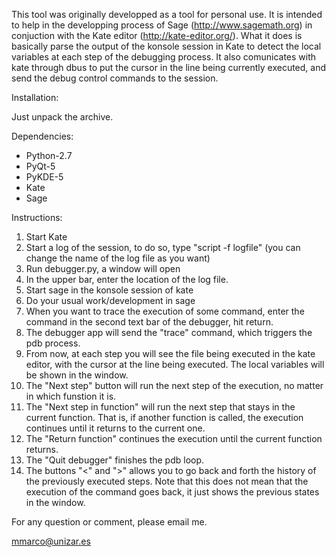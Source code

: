 This tool was originally developped as a tool for personal use. It is intended to help in the developping process of Sage (http://www.sagemath.org) in conjuction with the Kate editor (http://kate-editor.org/). What it does is basically parse the output of the konsole session in Kate to detect the local variables at each step of the debugging process. It also comunicates with kate through dbus to put the cursor in the line being currently executed, and send the debug control commands to the session.

Installation:

Just unpack the archive.

Dependencies:

* Python-2.7
* PyQt-5
* PyKDE-5
* Kate
* Sage

Instructions:

1. Start Kate
2. Start a log of the session, to do so, type "script -f logfile" (you can change the name of the log file as you want)
3. Run debugger.py, a window will open
4. In the upper bar, enter the location of the log file.
5. Start sage in the konsole session of kate
6. Do your usual work/development in sage
7. When you want to trace the execution of some command, enter the command in the second text bar of the debugger, hit
return.
8. The debugger app will send the "trace" command, which triggers the pdb process.
9. From now, at each step you will see the file being executed in the kate editor, with the cursor at the line being
executed. The local variables will be shown in the window.
10. The "Next step" button will run the next step of the execution, no matter in which funstion it is.
11. The "Next step in function" will run the next step that stays in the current function. That is, if another function
is called, the execution continues until it returns to the current one.
12. The "Return function" continues the execution until the current function returns.
13. The "Quit debugger" finishes the pdb loop.
14. The buttons "<" and ">" allows you to go back and forth the history of the previously executed steps. Note that this
does not mean that the execution of the command goes back, it just shows the previous states in the window.


For any question or comment, please email me.

mmarco@unizar.es

